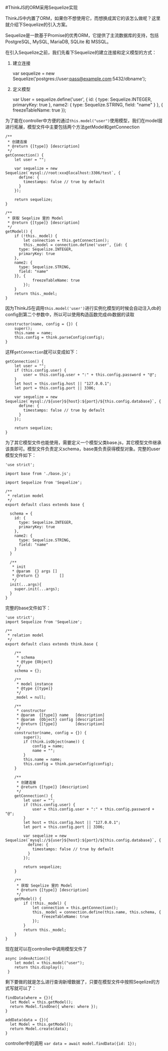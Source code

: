
#ThinkJS的ORM采用Sequelize实现

ThinkJS中内置了ORM，如果你不想使用它，而想换成其它的该怎么做呢？这里就介绍下Sequelize的引入方案。

Sequelize是一款基于Promise的优秀ORM，它提供了主流数据库的支持，包括PostgreSQL, MySQL, MariaDB, SQLite 和 MSSQL。

在引入Sequelize之前，我们先看下Sequelize的建立连接和定义模型的方式：

1. 建立连接

	var sequelize = new Sequelize('postgres://user:pass@example.com:5432/dbname');

2. 定义模型

	var User = sequelize.define('user', {
	 	id: {
	      type: Sequelize.INTEGER,
	      primaryKey: true
	    },
	    name2: {
	      type: Sequelize.STRING,
	      field: "name"
	    }
	}, {
	  freezeTableName: true
	});

为了能在controller中方便的通过`this.model("user")`使用模型，我们在model层进行拓展，模型文件中主要包括两个方法getModel和getConnection
	
	/**
     * 创建连接
     * @return {[type]} [description]
     */
    getConnection() {
        let user = "";

        var sequelize = new Sequelize(`mysql://root:xxx@localhost:3306/test`, {
          define: {
            timestamps: false // true by default
          }
        });

        return sequelize;
    }

    /**
     * 获取 Seqelize 里的 Model
     * @return {[type]} [description]
     */
    getModel() {
        if (!this._model) {
            let connection = this.getConnection();
            this._model = connection.define('user', {id: {
	      type: Sequelize.INTEGER,
	      primaryKey: true
	    },
	    name2: {
	      type: Sequelize.STRING,
	      field: "name"
	    }}, {
                freezeTableName: true
            });
        }
        return this._model;
    }

因为ThinkJS在调用`this.model('user')`进行实例化模型的时候会自动注入db的config到第二个参数中，所以可以使用构造函数完成db数据的读取

	constructor(name, config = {}) {
        super();
        this.name = name;
        this.config = think.parseConfig(config);
    }

这样`getConnection`就可以变成如下：
	
	getConnection() {
        let user = "";
        if (this.config.user) {
            user = this.config.user + ":" + this.config.password + "@";
        }
        let host = this.config.host || "127.0.0.1";
        let port = this.config.port || 3306;

        var sequelize = new Sequelize(`mysql://${user}${host}:${port}/${this.config.database}`, {
          define: {
            timestamps: false // true by default
          }
        });

        return sequelize;
    }

为了其它模型文件也能使用，需要定义一个模型父类base.js，其它模型文件继承该类即可。模型文件负责定义schema，base类负责获得模型对象。完整的user模型文件如下：
	
	'use strict';

	import base from './base.js';

	import Sequelize from 'Sequelize';

	/**
	 * relation model
	 */
	export default class extends base {

	  schema = {
	    id: {
	      type: Sequelize.INTEGER,
	      primaryKey: true
	    },
	    name2: {
	      type: Sequelize.STRING,
	      field: "name"
	    }
	  }

	  /**
	   * init
	   * @param  {} args []
	   * @return {}         []
	   */
	  init(...args){
	    super.init(...args);
	  }
	}

完整的base文件如下：
	
	'use strict';
	import Sequelize from 'Sequelize';

	/**
	 * relation model
	 */
	export default class extends think.base {
	    
	    /**
	     * schema
	     * @type {Object}
	     */
	    schema = {};

	    /**
	     * model instance
	     * @type {[type]}
	     */
	    _model = null;

	    /**
	     * constructor
	     * @param  {[type]} name   [description]
	     * @param  {Object} config [description]
	     * @return {[type]}        [description]
	     */
	    constructor(name, config = {}) {
	        super();
	        if (think.isObject(name)) {
	            config = name;
	            name = "";
	        }
	        this.name = name;
	        this.config = think.parseConfig(config);
	    }

	    /**
	     * 创建连接
	     * @return {[type]} [description]
	     */
	    getConnection() {
	        let user = "";
	        if (this.config.user) {
	            user = this.config.user + ":" + this.config.password + "@";
	        }
	        let host = this.config.host || "127.0.0.1";
	        let port = this.config.port || 3306;

	        var sequelize = new Sequelize(`mysql://${user}${host}:${port}/${this.config.database}`, {
	          define: {
	            timestamps: false // true by default
	          }
	        });

	        return sequelize;
	    }

	    /**
	     * 获取 Seqelize 里的 Model
	     * @return {[type]} [description]
	     */
	    getModel() {
	        if (!this._model) {
	            let connection = this.getConnection();
	            this._model = connection.define(this.name, this.schema, {
	                freezeTableName: true
	            });
	        }
	        return this._model;
	    }
	}

现在就可以在controller中调用模型文件了

	async indexAction(){
	    let model = this.model("user");
	    return this.display();
	 }	

剩下要做的就是怎么进行查询新增数据了，只要在模型文件中按照Seqelize的方式写就可以了：
	
	findData(where = {}){
	  let Model = this.getModel();
	  return Model.findOne({ where: where });
	}

	addData(data = {}){
	  let Model = this.getModel();
	  return Model.create(data);
	}

controller中的调用 `var data = await model.findData({id: 1});`